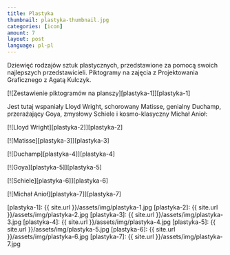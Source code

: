 ```yaml
---
title: Plastyka
thumbnail: plastyka-thumbnail.jpg
categories: [icon]
amount: 7
layout: post
language: pl-pl
---
```


Dziewięć rodzajów sztuk plastycznych, przedstawione za pomocą swoich najlepszych przedstawicieli. Piktogramy na zajęcia z Projektowania Graficznego z Agatą Kulczyk.

[![Zestawienie piktogramów na planszy][plastyka-1]][plastyka-1]

Jest tutaj wspaniały Lloyd Wright, schorowany Matisse, genialny Duchamp, przerażający Goya, zmysłowy Schiele i kosmo-klasyczny Michał Anioł:

[![Lloyd Wright][plastyka-2]][plastyka-2]

[![Matisse][plastyka-3]][plastyka-3]

[![Duchamp][plastyka-4]][plastyka-4]

[![Goya][plastyka-5]][plastyka-5]

[![Schiele][plastyka-6]][plastyka-6]

[![Michał Anioł][plastyka-7]][plastyka-7]

[plastyka-1]: {{ site.url }}/assets/img/plastyka-1.jpg
[plastyka-2]: {{ site.url }}/assets/img/plastyka-2.jpg
[plastyka-3]: {{ site.url }}/assets/img/plastyka-3.jpg
[plastyka-4]: {{ site.url }}/assets/img/plastyka-4.jpg
[plastyka-5]: {{ site.url }}/assets/img/plastyka-5.jpg
[plastyka-6]: {{ site.url }}/assets/img/plastyka-6.jpg
[plastyka-7]: {{ site.url }}/assets/img/plastyka-7.jpg